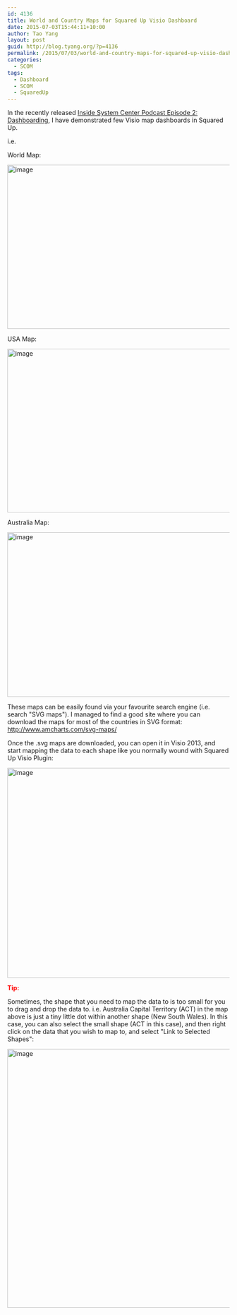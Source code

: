 ```yaml
---
id: 4136
title: World and Country Maps for Squared Up Visio Dashboard
date: 2015-07-03T15:44:11+10:00
author: Tao Yang
layout: post
guid: http://blog.tyang.org/?p=4136
permalink: /2015/07/03/world-and-country-maps-for-squared-up-visio-dashboard/
categories:
  - SCOM
tags:
  - Dashboard
  - SCOM
  - SquaredUp
---
```

In the recently released <a href="https://www.youtube.com/watch?v=NuMAUKEDkx0" target="_blank">Inside System Center Podcast Episode 2: Dashboarding</a>, I have demonstrated few Visio map dashboards in Squared Up.

i.e.

World Map:

<a href="http://blog.tyang.org/wp-content/uploads/2015/07/image12.png"><img style="background-image: none; padding-top: 0px; padding-left: 0px; display: inline; padding-right: 0px; border: 0px;" title="image" src="http://blog.tyang.org/wp-content/uploads/2015/07/image_thumb12.png" alt="image" width="653" height="372" border="0" /></a>

USA Map:

<a href="http://blog.tyang.org/wp-content/uploads/2015/07/image13.png"><img style="background-image: none; padding-top: 0px; padding-left: 0px; display: inline; padding-right: 0px; border: 0px;" title="image" src="http://blog.tyang.org/wp-content/uploads/2015/07/image_thumb13.png" alt="image" width="653" height="371" border="0" /></a>

Australia Map:

<a href="http://blog.tyang.org/wp-content/uploads/2015/07/image14.png"><img style="background-image: none; padding-top: 0px; padding-left: 0px; display: inline; padding-right: 0px; border: 0px;" title="image" src="http://blog.tyang.org/wp-content/uploads/2015/07/image_thumb14.png" alt="image" width="656" height="373" border="0" /></a>

These maps can be easily found via your favourite search engine (i.e. search "SVG maps"). I managed to find a good site where you can download the maps for most of the countries in SVG format: <a title="http://www.amcharts.com/svg-maps/" href="http://www.amcharts.com/svg-maps/">http://www.amcharts.com/svg-maps/</a>

Once the .svg maps are downloaded, you can open it in Visio 2013, and start mapping the data to each shape like you normally wound with Squared Up Visio Plugin:

<a href="http://blog.tyang.org/wp-content/uploads/2015/07/image15.png"><img style="background-image: none; padding-top: 0px; padding-left: 0px; display: inline; padding-right: 0px; border: 0px;" title="image" src="http://blog.tyang.org/wp-content/uploads/2015/07/image_thumb15.png" alt="image" width="637" height="476" border="0" /></a>

<strong><span style="color: #ff0000;">Tip:</span></strong>

Sometimes, the shape that you need to map the data to is too small for you to drag and drop the data to. i.e. Australia Capital Territory (ACT) in the map above is just a tiny little dot within another shape (New South Wales). In this case, you can also select the small shape (ACT in this case), and then right click on the data that you wish to map to, and select "Link to Selected Shapes":

<a href="http://blog.tyang.org/wp-content/uploads/2015/07/image16.png"><img style="background-image: none; padding-top: 0px; padding-left: 0px; display: inline; padding-right: 0px; border: 0px;" title="image" src="http://blog.tyang.org/wp-content/uploads/2015/07/image_thumb16.png" alt="image" width="636" height="587" border="0" /></a>
